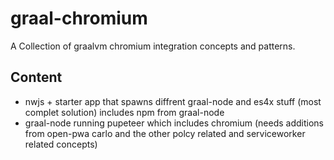 # graal-chromium
A Collection of graalvm chromium integration concepts and patterns.

## Content
- nwjs + starter app that spawns diffrent graal-node and es4x stuff (most complet solution) includes npm from graal-node
- graal-node running pupeteer which includes chromium (needs additions from open-pwa carlo and the other polcy related and serviceworker related concepts)

